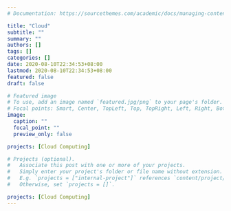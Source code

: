 ```yaml
---
# Documentation: https://sourcethemes.com/academic/docs/managing-content/

title: "Cloud"
subtitle: ""
summary: ""
authors: []
tags: []
categories: []
date: 2020-08-10T22:34:53+08:00
lastmod: 2020-08-10T22:34:53+08:00
featured: false
draft: false

# Featured image
# To use, add an image named `featured.jpg/png` to your page's folder.
# Focal points: Smart, Center, TopLeft, Top, TopRight, Left, Right, BottomLeft, Bottom, BottomRight.
image:
  caption: ""
  focal_point: ""
  preview_only: false

projects: [Cloud Computing]  

# Projects (optional).
#   Associate this post with one or more of your projects.
#   Simply enter your project's folder or file name without extension.
#   E.g. `projects = ["internal-project"]` references `content/project/deep-learning/index.md`.
#   Otherwise, set `projects = []`.

projects: [Cloud Computing]
---
```

